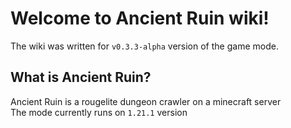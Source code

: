 # Welcome to Ancient Ruin wiki!

The wiki was written for `v0.3.3-alpha` version of the game mode.

## What is Ancient Ruin?

Ancient Ruin is a rougelite dungeon crawler on a minecraft server<br>
The mode currently runs on `1.21.1` version